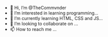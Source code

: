 - 👋 Hi, I’m @TheCommvnder
- 👀 I’m interested in learning programming...
- 🌱 I’m currently learning HTML, CSS and JS...
- 💞️ I’m looking to collaborate on ...
- 📫 How to reach me ...

<!---
TheCommvnder/TheCommvnder is a ✨ special ✨ repository because its `README.md` (this file) appears on your GitHub profile.
You can click the Preview link to take a look at your changes.
--->
